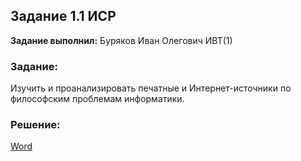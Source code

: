 ## Задание 1.1 ИСР

**Задание выполнил:** Буряков Иван Олегович ИВТ(1)

### Задание:
Изучить и проанализировать печатные и Интернет-источники по философским проблемам информатики.

### Решение:

[Word](https://drive.google.com/file/d/1iEUsDYmMX22HRRjMTEaIIuZjZ_R2Ap8-/view?usp=sharing)
